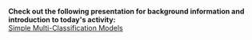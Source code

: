 **Check out the following presentation for background information and introduction to today's activity:** <br>
[Simple Multi-Classification Models](https://www.canva.com/design/DAGUH4uQ2vI/rOD_e8TSgD8Sod_Ess1aqA/edit?utm_content=DAGUH4uQ2vI&utm_campaign=designshare&utm_medium=link2&utm_source=sharebutton)
